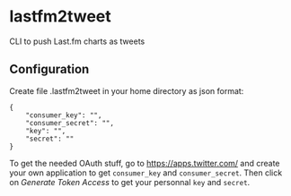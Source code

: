 lastfm2tweet
============

CLI to push Last.fm charts as tweets

Configuration
-------------

Create file .lastfm2tweet in your home directory as json format:

```
{
    "consumer_key": "",
    "consumer_secret": "",
    "key": "",
    "secret": ""
}
```

To get the needed OAuth stuff, go to https://apps.twitter.com/ and create your own application to get `consumer_key` and `consumer_secret`.
Then click on *Generate Token Access* to get your personnal `key` and `secret`.
